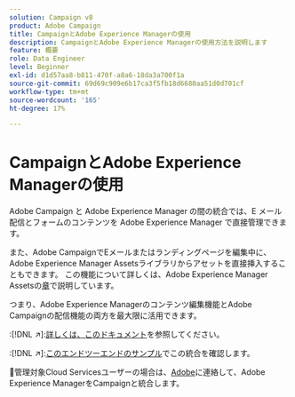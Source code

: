 ```yaml
---
solution: Campaign v8
product: Adobe Campaign
title: CampaignとAdobe Experience Managerの使用
description: CampaignとAdobe Experience Managerの使用方法を説明します
feature: 概要
role: Data Engineer
level: Beginner
exl-id: d1d57aa8-b811-470f-a8a6-18da3a700f1a
source-git-commit: 69d69c909e6b17ca3f5fb18d6680aa51d0d701cf
workflow-type: tm+mt
source-wordcount: '165'
ht-degree: 17%

---
```


# CampaignとAdobe Experience Managerの使用

Adobe Campaign と Adobe Experience Manager の間の統合では、E メール配信とフォームのコンテンツを Adobe Experience Manager で直接管理できます。

また、Adobe CampaignでEメールまたはランディングページを編集中に、Adobe Experience Manager Assetsライブラリからアセットを直接挿入することもできます。 この機能について詳しくは、Adobe Experience Manager Assetsの[章](https://experienceleague.adobe.com/docs/experience-manager-cloud-service/assets/overview.html)で説明しています。

つまり、Adobe Experience Managerのコンテンツ編集機能とAdobe Campaignの配信機能の両方を最大限に活用できます。

:[!DNL :arrow_upper_right:]:[詳しくは、このドキュメント](https://experienceleague.adobe.com/docs/experience-manager-65/administering/integration/campaignonpremise.html?lang=en#aem-and-adobe-campaign-integration-workflow)を参照してください。

:[!DNL :arrow_upper_right:]:[このエンドツーエンドのサンプル](https://experienceleague.adobe.com/docs/campaign-classic/using/integrating-with-adobe-experience-cloud/adobe-experience-manager/creating-an-experience-manager-newsletter.html?lang=en#integrating-with-adobe-experience-cloud)でこの統合を確認します。

:speech_balloon:管理対象Cloud Servicesユーザーの場合は、[Adobe](../start/campaign-faq.md#support)に連絡して、Adobe Experience ManagerをCampaignと統合します。

